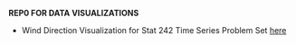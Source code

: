 **REP0 FOR DATA VISUALIZATIONS**


* Wind Direction Visualization for Stat 242 Time Series Problem Set [here](https://kchaz.github.io/DataViz/20241121_WindAnimation/windviz.html)
